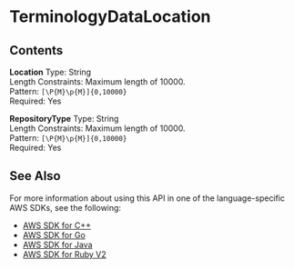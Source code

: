 # TerminologyDataLocation<a name="API_TerminologyDataLocation"></a>

## Contents<a name="API_TerminologyDataLocation_Contents"></a>

 **Location**   <a name="Translate-Type-TerminologyDataLocation-Location"></a>
Type: String  
Length Constraints: Maximum length of 10000\.  
Pattern: `[\P{M}\p{M}]{0,10000}`   
Required: Yes

 **RepositoryType**   <a name="Translate-Type-TerminologyDataLocation-RepositoryType"></a>
Type: String  
Length Constraints: Maximum length of 10000\.  
Pattern: `[\P{M}\p{M}]{0,10000}`   
Required: Yes

## See Also<a name="API_TerminologyDataLocation_SeeAlso"></a>

For more information about using this API in one of the language\-specific AWS SDKs, see the following:
+  [AWS SDK for C\+\+](https://docs.aws.amazon.com/goto/SdkForCpp/translate-2017-07-01/TerminologyDataLocation) 
+  [AWS SDK for Go](https://docs.aws.amazon.com/goto/SdkForGoV1/translate-2017-07-01/TerminologyDataLocation) 
+  [AWS SDK for Java](https://docs.aws.amazon.com/goto/SdkForJava/translate-2017-07-01/TerminologyDataLocation) 
+  [AWS SDK for Ruby V2](https://docs.aws.amazon.com/goto/SdkForRubyV2/translate-2017-07-01/TerminologyDataLocation) 